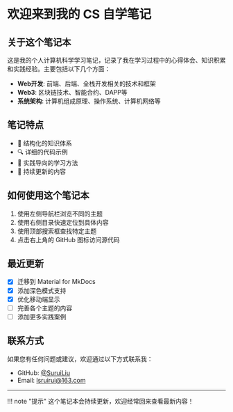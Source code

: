 # 欢迎来到我的 CS 自学笔记

## 关于这个笔记本

这是我的个人计算机科学学习笔记，记录了我在学习过程中的心得体会、知识积累和实践经验。主要包括以下几个方面：

- **Web开发**: 前端、后端、全栈开发相关的技术和框架
- **Web3**: 区块链技术、智能合约、DAPP等
- **系统架构**: 计算机组成原理、操作系统、计算机网络等

## 笔记特点

- 📝 结构化的知识体系
- 🔍 详细的代码示例
- 🚀 实践导向的学习方法
- 🔄 持续更新的内容

## 如何使用这个笔记本

1. 使用左侧导航栏浏览不同的主题
2. 使用右侧目录快速定位到具体内容
3. 使用顶部搜索框查找特定主题
4. 点击右上角的 GitHub 图标访问源代码

## 最近更新

- [x] 迁移到 Material for MkDocs
- [x] 添加深色模式支持
- [x] 优化移动端显示
- [ ] 完善各个主题的内容
- [ ] 添加更多实践案例

## 联系方式

如果您有任何问题或建议，欢迎通过以下方式联系我：

- GitHub: [@SuruiLiu](https://github.com/SuruiLiu)
- Email: lsruirui@163.com

---

!!! note "提示"
    这个笔记本会持续更新，欢迎经常回来查看最新内容！ 